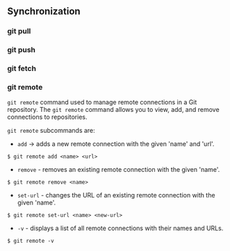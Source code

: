 ## Synchronization
### git pull

### git push

### git fetch

### git remote

`git remote` command used to manage remote connections in a Git repository. The `git remote` command allows you to view, add, and remove connections to repositories.

`git remote` subcommands are:

- `add` -> adds a new remote connection with the given 'name' and 'url'.

```
$ git remote add <name> <url>
```

- `remove` - removes an existing remote connection with the given 'name'.

```
$ git remote remove <name>
```

- `set-url` - changes the URL of an existing remote connection with the given 'name'.

```
$ git remote set-url <name> <new-url>
```

- `-v` - displays a list of all remote connections with their names and URLs.

```
$ git remote -v
```

